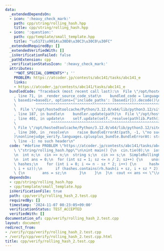 ```yaml
---
data:
  _extendedDependsOn:
  - icon: ':heavy_check_mark:'
    path: cpp/string/rolling_hash.hpp
    title: cpp/string/rolling_hash.hpp
  - icon: ':question:'
    path: cpp/template/small_template.hpp
    title: "\u5171\u901A\u30D8\u30C3\u30C0\u30FC"
  _extendedRequiredBy: []
  _extendedVerifiedWith: []
  _isVerificationFailed: false
  _pathExtension: cpp
  _verificationStatusIcon: ':heavy_check_mark:'
  attributes:
    '*NOT_SPECIAL_COMMENTS*': ''
    PROBLEM: https://atcoder.jp/contests/abc141/tasks/abc141_e
    links:
    - https://atcoder.jp/contests/abc141/tasks/abc141_e
  bundledCode: "Traceback (most recent call last):\n  File \"/opt/hostedtoolcache/Python/3.12.0/x64/lib/python3.12/site-packages/onlinejudge_verify/documentation/build.py\"\
    , line 71, in _render_source_code_stat\n    bundled_code = language.bundle(stat.path,\
    \ basedir=basedir, options={'include_paths': [basedir]}).decode()\n          \
    \         ^^^^^^^^^^^^^^^^^^^^^^^^^^^^^^^^^^^^^^^^^^^^^^^^^^^^^^^^^^^^^^^^^^^^^^^^^^^^^^^^^\n\
    \  File \"/opt/hostedtoolcache/Python/3.12.0/x64/lib/python3.12/site-packages/onlinejudge_verify/languages/cplusplus.py\"\
    , line 187, in bundle\n    bundler.update(path)\n  File \"/opt/hostedtoolcache/Python/3.12.0/x64/lib/python3.12/site-packages/onlinejudge_verify/languages/cplusplus_bundle.py\"\
    , line 401, in update\n    self.update(self._resolve(pathlib.Path(included), included_from=path))\n\
    \                ^^^^^^^^^^^^^^^^^^^^^^^^^^^^^^^^^^^^^^^^^^^^^^^^^^^^^^^^^\n \
    \ File \"/opt/hostedtoolcache/Python/3.12.0/x64/lib/python3.12/site-packages/onlinejudge_verify/languages/cplusplus_bundle.py\"\
    , line 260, in _resolve\n    raise BundleErrorAt(path, -1, \"no such header\"\
    )\nonlinejudge_verify.languages.cplusplus_bundle.BundleErrorAt: string/rolling_hash.hpp:\
    \ line -1: no such header\n"
  code: "#define PROBLEM \"https://atcoder.jp/contests/abc141/tasks/abc141_e\"\n#include\
    \ \"string/rolling_hash.hpp\"\n\nint main() {\n  cin.tie(0);\n  ios::sync_with_stdio(false);\n\
    \n  int n;\n  cin >> n;\n  string s;\n  cin >> s;\n  SimpleRollingHash rh(s);\n\
    \n  int ans = 0;\n  for (int sz = 1; sz <= n / 2; sz++) {\n    unordered_set<ull>\
    \ hashes;\n    for (int i = 0; i <= n - sz * 2; i++) {\n      hashes.emplace(rh.hash(i,\
    \ i + sz));\n      if (hashes.contains(rh.hash(i + sz, i + sz * 2)) && ans < sz)\
    \ {\n        ans = sz;\n      }\n    }\n  }\n  cout << ans << \"\\n\";\n}"
  dependsOn:
  - cpp/string/rolling_hash.hpp
  - cpp/template/small_template.hpp
  isVerificationFile: true
  path: cpp/verify/rolling_hash_2.test.cpp
  requiredBy: []
  timestamp: '2024-11-07 00:23:05+09:00'
  verificationStatus: TEST_ACCEPTED
  verifiedWith: []
documentation_of: cpp/verify/rolling_hash_2.test.cpp
layout: document
redirect_from:
- /verify/cpp/verify/rolling_hash_2.test.cpp
- /verify/cpp/verify/rolling_hash_2.test.cpp.html
title: cpp/verify/rolling_hash_2.test.cpp
---
```

